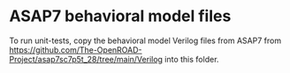 ASAP7 behavioral model files
============================

To run unit-tests, copy the behavioral model Verilog files from ASAP7
from https://github.com/The-OpenROAD-Project/asap7sc7p5t_28/tree/main/Verilog
into this folder.
